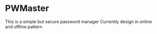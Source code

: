 # PWMaster
This is a simple but secure password manager
Currently design in online and offline pattern